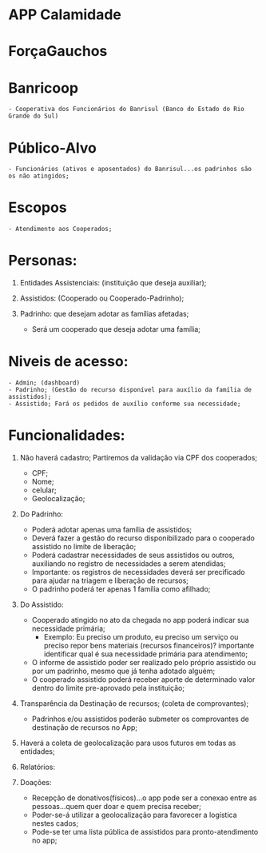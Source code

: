 # APP Calamidade
# ForçaGauchos

# Banricoop
    - Cooperativa dos Funcionários do Banrisul (Banco do Estado do Rio Grande do Sul)

# Público-Alvo
    - Funcionários (ativos e aposentados) do Banrisul...os padrinhos são os não atingidos;

# Escopos
    - Atendimento aos Cooperados;

# Personas:
1. Entidades Assistenciais: (instituição que deseja auxiliar);

2. Assistidos: (Cooperado ou Cooperado-Padrinho);

3. Padrinho: que desejam adotar as famílias afetadas;
    - Será um cooperado que deseja adotar uma família;

# Niveis de acesso:
    - Admin; (dashboard)
    - Padrinho; (Gestão do recurso disponível para auxílio da família de assistidos);
    - Assistido; Fará os pedidos de auxílio conforme sua necessidade; 

     
# Funcionalidades:
1. Não haverá cadastro; Partiremos da validação via CPF dos cooperados;
    - CPF;
    - Nome;
    - celular;
    - Geolocalização;

2. Do Padrinho:
    - Poderá adotar apenas uma família de assistidos;
    - Deverá fazer a gestão do recurso disponibilizado para o cooperado assistido no limite de liberação;
    - Poderá cadastrar necessidades de seus assistidos ou outros, auxiliando no registro de necessidades a serem atendidas;
    - Importante: os registros de necessidades deverá ser precificado para ajudar na triagem e liberação de recursos;
    - O padrinho poderá ter apenas 1 família como afilhado;

3. Do Assistido:
    - Cooperado atingido no ato da chegada no app poderá indicar sua necessidade primária; 
        - Exemplo: Eu preciso um produto, eu preciso um serviço ou preciso repor bens materiais (recursos financeiros)? importante identificar qual é sua necessidade primária para atendimento;
    - O informe de assistido poder ser realizado pelo próprio assistido ou por um padrinho, mesmo que já tenha adotado alguém;
    - O cooperado assistido poderá receber aporte de determinado valor dentro do limite pre-aprovado pela instituição;

3. Transparência da Destinação de recursos; (coleta de comprovantes);
    - Padrinhos e/ou assistidos poderão submeter os comprovantes de destinação de recursos no App;

4. Haverá a coleta de geolocalização para usos futuros em todas as entidades;

5. Relatórios: 

6. Doações:
    - Recepção de donativos(físicos)...o app pode ser a conexao entre as pessoas...quem quer doar e quem precisa receber;
    - Poder-se-á utilizar a geolocalização para favorecer a logística nestes cados;
    - Pode-se ter uma lista pública de assistidos para pronto-atendimento no app;

